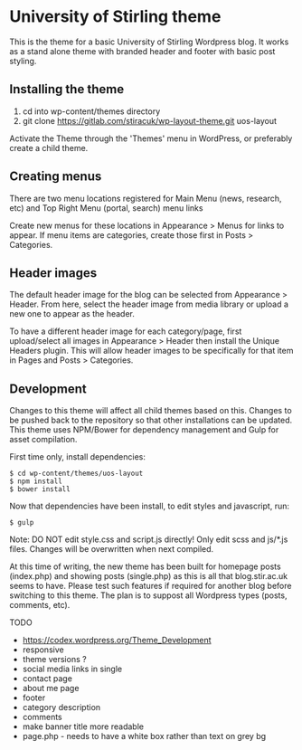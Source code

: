# University of Stirling theme

This is the theme for a basic University of Stirling Wordpress blog. It works as
a stand alone theme with branded header and footer with basic post styling.

## Installing the theme

1. cd into wp-content/themes directory
2. git clone https://gitlab.com/stiracuk/wp-layout-theme.git uos-layout

Activate the Theme through the 'Themes' menu in WordPress, or preferably create a child theme.

## Creating menus

There are two menu locations registered for Main Menu (news, research, etc) and
Top Right Menu (portal, search) menu links

Create new menus for these locations in Appearance > Menus for links to appear. If
menu items are categories, create those first in Posts > Categories.

## Header images

The default header image for the blog can be selected from Appearance > Header. From here,
select the header image from media library or upload a new one to appear as the header.

To have a different header image for each category/page, first upload/select all images
in Appearance > Header then install the Unique Headers plugin. This will allow header
images to be specifically for that item in Pages and Posts > Categories.

## Development

Changes to this theme will affect all child themes based on this. Changes to be
pushed back to the repository so that other installations can be updated. This theme
uses NPM/Bower for dependency management and Gulp for asset compilation.

First time only, install dependencies:

```
$ cd wp-content/themes/uos-layout
$ npm install
$ bower install
```

Now that dependencies have been install, to edit styles and javascript, run:

```
$ gulp
```

Note: DO NOT edit style.css and script.js directly! Only edit scss and js/\*.js files.
Changes will be overwritten when next compiled.

At this time of writing, the new theme has been built for homepage posts (index.php) and
showing posts (single.php) as this is all that blog.stir.ac.uk seems to have. Please test
such features if required for another blog before switching to this theme. The plan is to
suppost all Wordpress types (posts, comments, etc).


TODO
* https://codex.wordpress.org/Theme_Development
* responsive
* theme versions ?
* social media links in single
* contact page
* about me page
* footer
* category description
* comments
* make banner title more readable
* page.php - needs to have a white box rather than text on grey bg 
